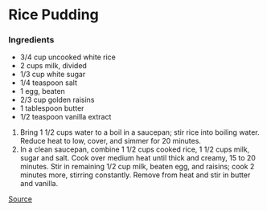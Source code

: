 # Rice Pudding

### Ingredients
- 3/4 cup uncooked white rice
- 2 cups milk, divided
- 1/3 cup white sugar
- 1/4 teaspoon salt
- 1 egg, beaten
- 2/3 cup golden raisins
- 1 tablespoon butter
- 1/2 teaspoon vanilla extract

1. Bring 1 1/2 cups water to a boil in a saucepan; stir rice into boiling water. Reduce heat to low, cover, and simmer for 20 minutes.
2. In a clean saucepan, combine 1 1/2 cups cooked rice, 1 1/2 cups milk, sugar and salt. Cook over medium heat until thick and creamy, 15 to 20 minutes. Stir in remaining 1/2 cup milk, beaten egg, and raisins; cook 2 minutes more, stirring constantly. Remove from heat and stir in butter and vanilla.

[Source](https://web.archive.org/web/20171201195334/http://everybodylovesitalian.com/easy-creamy-rice-pudding-recipe/)
